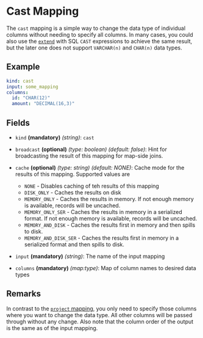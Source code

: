 # Cast Mapping

The `cast` mapping is a simple way to change the data type of individual columns without needing to specify all
columns. In many cases, you could also use the [`extend`](extend.md) with SQL `CAST` expressions to achieve the
same result, but the later one does not support `VARCHAR(n)` and `CHAR(n)` data types.

## Example

```yaml
kind: cast
input: some_mapping
columns:
  id: "CHAR(12)"
  amount: "DECIMAL(16,3)"
```


## Fields
* `kind` **(mandatory)** *(string)*: `cast`

* `broadcast` **(optional)** *(type: boolean)* *(default: false)*:
  Hint for broadcasting the result of this mapping for map-side joins.

* `cache` **(optional)** *(type: string)* *(default: NONE)*:
  Cache mode for the results of this mapping. Supported values are
    * `NONE` - Disables caching of teh results of this mapping
    * `DISK_ONLY` - Caches the results on disk
    * `MEMORY_ONLY` - Caches the results in memory. If not enough memory is available, records will be uncached.
    * `MEMORY_ONLY_SER` - Caches the results in memory in a serialized format. If not enough memory is available, records will be uncached.
    * `MEMORY_AND_DISK` - Caches the results first in memory and then spills to disk.
    * `MEMORY_AND_DISK_SER` - Caches the results first in memory in a serialized format and then spills to disk.

* `input` **(mandatory)** *(string)*:
  The name of the input mapping

* `columns` **(mandatory)** *(map:type)*:
Map of column names to desired data types


## Remarks

In contrast to the [`project` mapping](project.md), you only need to specify those columns where you want to change the
data type. All other columns will be passed through without any change. Also note that the column order of the output
is the same as of the input mapping.
